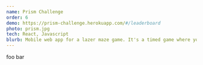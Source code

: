 ```yaml
---
name: Prism Challenge
order: 6
demo: https://prism-challenge.herokuapp.com/#/leaderboard
photo: prism.jpg
tech: React, Javascript
blurb: Mobile web app for a lazer maze game. It's a timed game where you try to navigate through a laser field without breaking any. The app acts as a leaderboard for contestants and as an external display showing the contestant's score with live notification when they break a laser. The app allows users to claim their score, add personal info, photos and live tweet their score. Many of the features don't work without the paired Raspberry Pi.
---
```

foo bar
